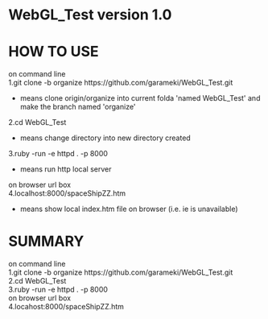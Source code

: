 WebGL_Test version 1.0  
======================  

HOW TO USE
==========
 
on command line  
1.git clone -b organize https://<span></span>github.com/garameki/WebGL_Test.git  
  - means clone origin/organize into current folda 'named WebGL_Test' and make the branch named 'organize'
  
2.cd WebGL_Test   
  - means change directory into new directory created
  
3.ruby -run -e httpd . -p 8000  
  - means run http local server
  
  on browser url box  
4.localhost:8000/spaceShipZZ.htm  
 - means show local index.htm file on browser (i.e. ie is unavailable)
  
  SUMMARY
  ========
  
on command line  
 1.git clone -b organize https://<span></span>github.com/garameki/WebGL_Test.git  
 2.cd WebGL_Test  
 3.ruby -run -e httpd . -p 8000  
on browser url box  
 4.locahost:8000/spaceShipZZ.htm  
 
  
